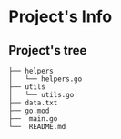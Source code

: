 # Project's Info

## Project's tree

```
├── helpers
│   └── helpers.go
├── utils
│   └── utils.go
├── data.txt
├── go.mod
├──  main.go
└──  README.md
```